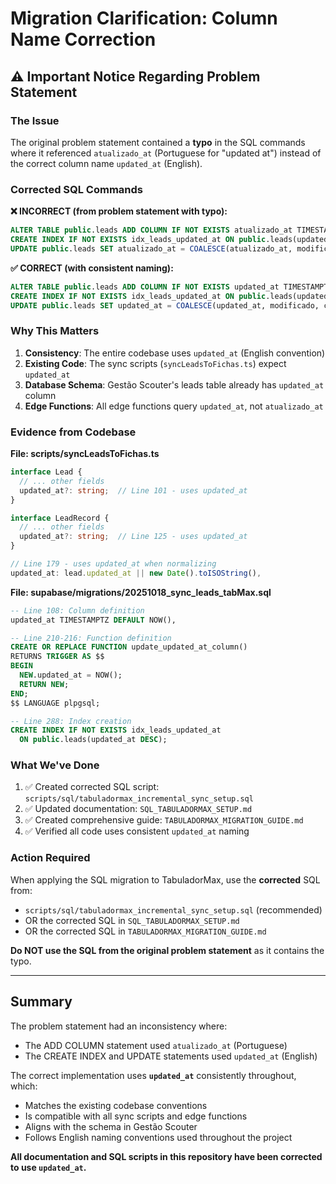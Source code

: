 # Migration Clarification: Column Name Correction

## ⚠️ Important Notice Regarding Problem Statement

### The Issue

The original problem statement contained a **typo** in the SQL commands where it referenced `atualizado_at` (Portuguese for "updated at") instead of the correct column name `updated_at` (English).

### Corrected SQL Commands

**❌ INCORRECT (from problem statement with typo):**
```sql
ALTER TABLE public.leads ADD COLUMN IF NOT EXISTS atualizado_at TIMESTAMPTZ DEFAULT NOW();
CREATE INDEX IF NOT EXISTS idx_leads_updated_at ON public.leads(updated_at DESC);
UPDATE public.leads SET atualizado_at = COALESCE(atualizado_at, modificado, criado, NOW()) WHERE updated_at IS NULL;
```

**✅ CORRECT (with consistent naming):**
```sql
ALTER TABLE public.leads ADD COLUMN IF NOT EXISTS updated_at TIMESTAMPTZ DEFAULT NOW();
CREATE INDEX IF NOT EXISTS idx_leads_updated_at ON public.leads(updated_at DESC);
UPDATE public.leads SET updated_at = COALESCE(updated_at, modificado, criado, NOW()) WHERE updated_at IS NULL;
```

### Why This Matters

1. **Consistency**: The entire codebase uses `updated_at` (English convention)
2. **Existing Code**: The sync scripts (`syncLeadsToFichas.ts`) expect `updated_at`
3. **Database Schema**: Gestão Scouter's leads table already has `updated_at` column
4. **Edge Functions**: All edge functions query `updated_at`, not `atualizado_at`

### Evidence from Codebase

**File: scripts/syncLeadsToFichas.ts**
```typescript
interface Lead {
  // ... other fields
  updated_at?: string;  // Line 101 - uses updated_at
}

interface LeadRecord {
  // ... other fields
  updated_at?: string;  // Line 125 - uses updated_at
}

// Line 179 - uses updated_at when normalizing
updated_at: lead.updated_at || new Date().toISOString(),
```

**File: supabase/migrations/20251018_sync_leads_tabMax.sql**
```sql
-- Line 108: Column definition
updated_at TIMESTAMPTZ DEFAULT NOW(),

-- Line 210-216: Function definition
CREATE OR REPLACE FUNCTION update_updated_at_column()
RETURNS TRIGGER AS $$
BEGIN
  NEW.updated_at = NOW();
  RETURN NEW;
END;
$$ LANGUAGE plpgsql;

-- Line 288: Index creation
CREATE INDEX IF NOT EXISTS idx_leads_updated_at 
  ON public.leads(updated_at DESC);
```

### What We've Done

1. ✅ Created corrected SQL script: `scripts/sql/tabuladormax_incremental_sync_setup.sql`
2. ✅ Updated documentation: `SQL_TABULADORMAX_SETUP.md`
3. ✅ Created comprehensive guide: `TABULADORMAX_MIGRATION_GUIDE.md`
4. ✅ Verified all code uses consistent `updated_at` naming

### Action Required

When applying the SQL migration to TabuladorMax, use the **corrected** SQL from:
- `scripts/sql/tabuladormax_incremental_sync_setup.sql` (recommended)
- OR the corrected SQL in `SQL_TABULADORMAX_SETUP.md`
- OR the corrected SQL in `TABULADORMAX_MIGRATION_GUIDE.md`

**Do NOT use the SQL from the original problem statement** as it contains the typo.

---

## Summary

The problem statement had an inconsistency where:
- The ADD COLUMN statement used `atualizado_at` (Portuguese)
- The CREATE INDEX and UPDATE statements used `updated_at` (English)

The correct implementation uses **`updated_at`** consistently throughout, which:
- Matches the existing codebase conventions
- Is compatible with all sync scripts and edge functions
- Aligns with the schema in Gestão Scouter
- Follows English naming conventions used throughout the project

**All documentation and SQL scripts in this repository have been corrected to use `updated_at`.**
